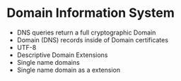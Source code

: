 # Domain Information System

<ul>
	<li>DNS queries return a full cryptographic Domain</li>
	<li>Domain (DNS) records inside of Domain certificates</li>
	<li>UTF-8</li>
	<li>Descriptive Domain Extensions</li>
	<li>Single name domains</li>
	<li>Single name domain as a extension</li>
</ul>
